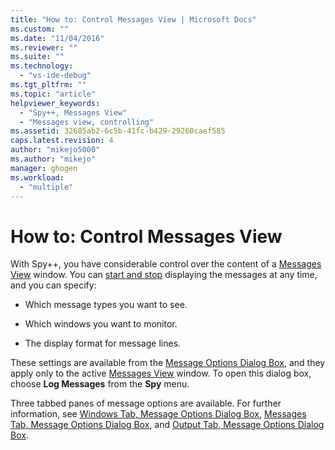 ```yaml
---
title: "How to: Control Messages View | Microsoft Docs"
ms.custom: ""
ms.date: "11/04/2016"
ms.reviewer: ""
ms.suite: ""
ms.technology: 
  - "vs-ide-debug"
ms.tgt_pltfrm: ""
ms.topic: "article"
helpviewer_keywords: 
  - "Spy++, Messages View"
  - "Messages view, controlling"
ms.assetid: 32685ab2-6c5b-41fc-b429-29260caef585
caps.latest.revision: 4
author: "mikejo5000"
ms.author: "mikejo"
manager: ghogen
ms.workload: 
  - "multiple"
---
```

# How to: Control Messages View
With Spy++, you have considerable control over the content of a [Messages View](../debugger/messages-view.md) window. You can [start and stop](../debugger/how-to-start-and-stop-the-message-log-display.md) displaying the messages at any time, and you can specify:  
  
-   Which message types you want to see.  
  
-   Which windows you want to monitor.  
  
-   The display format for message lines.  
  
 These settings are available from the [Message Options Dialog Box](../debugger/message-options-dialog-box.md), and they apply only to the active [Messages View](../debugger/messages-view.md) window. To open this dialog box, choose **Log Messages** from the **Spy** menu.  
  
 Three tabbed panes of message options are available. For further information, see [Windows Tab, Message Options Dialog Box](../debugger/windows-tab-message-options-dialog-box.md), [Messages Tab, Message Options Dialog Box](../debugger/messages-tab-message-options-dialog-box.md), and [Output Tab, Message Options Dialog Box](../debugger/output-tab-message-options-dialog-box.md).